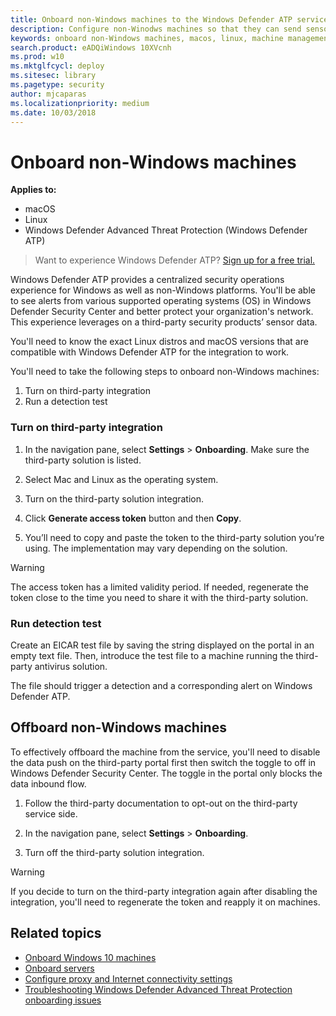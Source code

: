 ```yaml
---
title: Onboard non-Windows machines to the Windows Defender ATP service
description: Configure non-Winodws machines so that they can send sensor data to the Windows Defender ATP service.
keywords: onboard non-Windows machines, macos, linux, machine management, configure Windows ATP machines, configure Windows Defender Advanced Threat Protection machines
search.product: eADQiWindows 10XVcnh
ms.prod: w10
ms.mktglfcycl: deploy
ms.sitesec: library
ms.pagetype: security
author: mjcaparas
ms.localizationpriority: medium
ms.date: 10/03/2018
---
```


# Onboard non-Windows machines

**Applies to:**

- macOS
- Linux
- Windows Defender Advanced Threat Protection (Windows Defender ATP)

>Want to experience Windows Defender ATP? [Sign up for a free trial.](https://www.microsoft.com/en-us/WindowsForBusiness/windows-atp?ocid=docs-wdatp-nonwindows-abovefoldlink) 



Windows Defender ATP provides a centralized security operations experience for Windows as well as non-Windows platforms. You'll be able to see alerts from various supported operating systems (OS) in Windows Defender Security Center and better protect your organization's network. This experience leverages on a third-party security products’ sensor data. 

You'll need to know the exact Linux distros and macOS versions that are compatible with Windows Defender ATP for the integration to work. 

You'll need to take the following steps to onboard non-Windows machines:
1. Turn on third-party integration
2. Run a detection test

### Turn on third-party integration

1. In the navigation pane, select **Settings** > **Onboarding**. Make sure the third-party solution is listed.

2. 	Select Mac and Linux as the operating system.

3. Turn on the third-party solution integration.

4. 	Click **Generate access token** button and then **Copy**.

5. 	You’ll need to copy and paste the token to the third-party solution you’re using. The implementation may vary depending on the solution. 


>[!WARNING] 
>The access token has a limited validity period. If needed, regenerate the token close to the time you need to share it with the third-party solution.

### Run detection test
Create an EICAR test file by saving the string displayed on the portal in an empty text file. Then, introduce the test file to a machine running the third-party antivirus solution. 

The file should trigger a detection and a corresponding alert on Windows Defender ATP.

## Offboard non-Windows machines
To effectively offboard the machine from the service, you'll need to disable the data push on the third-party portal first then switch the toggle to off in Windows Defender Security Center. The toggle in the portal only blocks the data inbound flow.


1. Follow the third-party documentation to opt-out on the third-party service side.

2. In the navigation pane, select **Settings** > **Onboarding**.

3. Turn off the third-party solution integration. 

>[!WARNING]
>If you decide to turn on the third-party integration again after disabling the integration, you'll need to regenerate the token and reapply it on machines. 

## Related topics
- [Onboard Windows 10 machines](configure-endpoints-windows-defender-advanced-threat-protection.md)
- [Onboard servers](configure-server-endpoints-windows-defender-advanced-threat-protection.md)
- [Configure proxy and Internet connectivity settings](configure-proxy-internet-windows-defender-advanced-threat-protection.md)
- [Troubleshooting Windows Defender Advanced Threat Protection onboarding issues](troubleshoot-onboarding-windows-defender-advanced-threat-protection.md)